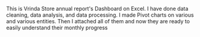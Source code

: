 This is Vrinda Store annual report's Dashboard on Excel.
I have done data cleaning, data analysis, and data processing.
I made Pivot charts on various and various entities.
Then I attached all of them and now they are ready to easily understand their monthly progress
